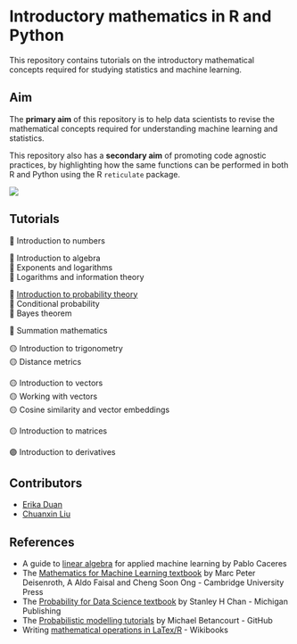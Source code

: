 # Introductory mathematics in R and Python

This repository contains tutorials on the introductory mathematical concepts required for studying statistics and machine learning.

## Aim

The **primary aim** of this repository is to help data scientists to revise the mathematical concepts required for understanding machine learning and statistics.

This repository also has a **secondary aim** of promoting code agnostic practices, by highlighting how the same functions can be performed in both R and Python using the R `reticulate` package.

![](https://github.com/erikaduan/Introductory-maths-in-R-and-Python/blob/master/figures/repo_logo.jpg)

## Tutorials

:red_circle: Introduction to numbers  

:red_circle: Introduction to algebra  
:red_circle: Exponents and logarithms  
:red_circle: Logarithms and information theory  

:large_blue_circle: [Introduction to probability theory](https://github.com/erikaduan/maths_in_r_and_python/blob/master/tutorials/probability-introduction_to_probability.md)  
:large_blue_circle: Conditional probability  
:large_blue_circle: Bayes theorem  

:red_circle: Summation mathematics  

:yellow_circle: Introduction to trigonometry  
:yellow_circle:	Distance metrics  

:yellow_circle: Introduction to vectors  
:yellow_circle: Working with vectors  
:yellow_circle: Cosine similarity and vector embeddings  

:yellow_circle: Introduction to matrices  

:purple_circle: Introduction to derivatives  

## Contributors

+ [Erika Duan](https://github.com/erikaduan/)
+ [Chuanxin Liu](https://github.com/codetrainee)

## References

+ A guide to [linear algebra](https://pabloinsente.github.io/intro-linear-algebra) for applied machine learning by Pablo Caceres
+ The [Mathematics for Machine Learning textbook](https://mml-book.github.io/book/mml-book.pdf) by Marc Peter Deisenroth, A Aldo Faisal and Cheng Soon Ong - Cambridge University Press
+ The [Probability for Data Science textbook](https://probability4datascience.com/) by Stanley H Chan - Michigan Publishing
+ The [Probabilistic modelling tutorials](https://betanalpha.github.io/writing/) by Michael Betancourt - GitHub
+ Writing [mathematical operations in LaTex/R](https://en.wikibooks.org/wiki/LaTeX/Mathematics#Fractions_and_Binomials) - Wikibooks

